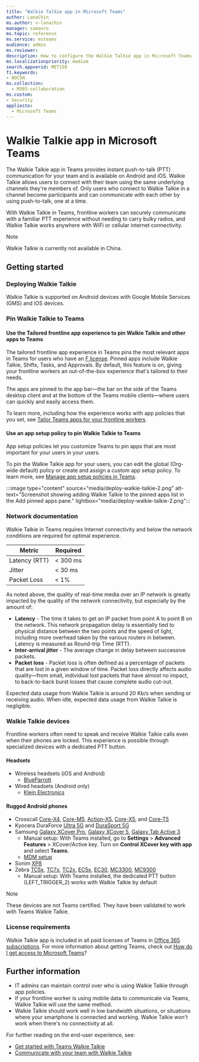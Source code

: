 ```yaml
---
title: "Walkie Talkie app in Microsoft Teams"
author: LanaChin
ms.author: v-lanachin
manager: samanro
ms.topic: reference
ms.service: msteams
audience: admin
ms.reviewer:
description: How to configure the Walkie Talkie app in Microsoft Teams, from an ITAdmin perspective.
ms.localizationpriority: medium
search.appverid: MET150
f1.keywords:
- NOCSH
ms.collection: 
  - M365-collaboration
ms.custom: 
- Security
appliesto: 
  - Microsoft Teams
---
```


# Walkie Talkie app in Microsoft Teams

The Walkie Talkie app in Teams provides instant push-to-talk (PTT) communication for your team and is available on Android and iOS. Walkie Talkie allows users to connect with their team using the same underlying channels they're members of. Only users who connect to Walkie Talkie in a channel become participants and can communicate with each other by using push-to-talk, one at a time.

With Walkie Talkie in Teams, frontline workers can securely communicate with a familiar PTT experience without needing to carry bulky radios, and Walkie Talkie works anywhere with WiFi or cellular internet connectivity.

> [!NOTE]
> Walkie Talkie is currently not available in China.

## Getting started

### Deploying Walkie Talkie

Walkie Talkie is supported on Android devices with Google Mobile Services (GMS) and iOS devices.

### Pin Walkie Talkie to Teams

#### Use the Tailored frontline app experience to pin Walkie Talkie and other apps to Teams

The tailored frontline app experience in Teams pins the most relevant apps in Teams for users who have an [F license](https://www.microsoft.com/microsoft-365/enterprise/frontline#office-SKUChooser-0dbn8nt). Pinned apps include Walkie Talkie, Shifts, Tasks, and Approvals. By default, this feature is on, giving your frontline workers an out-of-the-box experience that's tailored to their needs.

The apps are pinned to the app bar—the bar on the side of the Teams desktop client and at the bottom of the Teams mobile clients—where users can quickly and easily access them.

To learn more, including how the experience works with app policies that you set, see [Tailor Teams apps for your frontline workers](/microsoft-365/frontline/pin-teams-apps-based-on-license?bc=%2fmicrosoftteams%2fbreadcrumb%2ftoc.json&toc=%2fmicrosoftteams%2ftoc.json).

#### Use an app setup policy to pin Walkie Talkie to Teams

App setup policies let you customize Teams to pin apps that are most important for your users in your users.

To pin the Walkie Talkie app for your users, you can edit the global (Org-wide default) policy or create and assign a custom app setup policy. To learn more, see [Manage app setup policies in Teams](teams-app-setup-policies.md).

:::image type="content" source="media/deploy-walkie-talkie-2.png" alt-text="Screenshot showing adding Walkie Talkie to the pinned apps list in the Add pinned apps pane." lightbox="media/deploy-walkie-talkie-2.png":::

### Network documentation

Walkie Talkie in Teams requires Internet connectivity and below the network conditions are required for optimal experience.

|Metric | Required |
|---|---|
|Latency (RTT) | < 300 ms |
|Jitter |< 30 ms |
|Packet Loss |< 1% |

As noted above, the quality of real-time media over an IP network is greatly impacted by the quality of the network connectivity, but especially by the amount of:

- **Latency** - The time it takes to get an IP packet from point A to point B on the network. This network propagation delay is essentially tied to physical distance between the two points and the speed of light, including more overhead taken by the various routers in between. Latency is measured as Round-trip Time (RTT).
- **Inter-arrival jitter** - The average change in delay between successive packets.
- **Packet loss** - Packet loss is often defined as a percentage of packets that are lost in a given window of time. Packet loss directly affects audio quality—from small, individual lost packets that have almost no impact, to back-to-back burst losses that cause complete audio cut-out.

Expected data usage from Walkie Talkie is around 20 Kb/s when sending or receiving audio. When idle, expected data usage from Walkie Talkie is negligible.

### Walkie Talkie devices

Frontline workers often need to speak and receive Walkie Talkie calls even when their phones are locked. This experience is possible through specialized devices with a dedicated PTT button.

#### Headsets

- Wireless headsets (iOS and Android)
  - [BlueParrott](https://www.blueparrott.com/microsoft-teams-walkie-talkie)
- Wired headsets (Android only)
  - [Klein Electronics](https://www.kleinelectronics.com/poc-accessories/mtwt/)

#### Rugged Android phones

- Crosscall [Core-X4](https://www.crosscall.com/en_FR/core-s4-1004010501053.html), [Core-M5](https://www.crosscall.com/en_FR/core-m5-1001011101114.html), [Action-X5](https://www.crosscall.com/en_FR/action-x5-1001020701220.html), [Core-X5](https://www.crosscall.com/en_FR/core-x5-1001010701695.html), and [Core-T5](https://www.crosscall.com/en_FR/core-t5-1003011401749.html)
- Kyocera DuraForce [Ultra 5G](https://kyoceramobile.com/duraforce-ultra-5g/) and [DuraSport 5G](https://kyoceramobile.com/durasport-5g/)
- Samsung [Galaxy XCover Pro](https://www.samsung.com/us/business/products/mobile/phones/galaxy-xcover-pro/), [Galaxy XCover 5](https://www.samsung.com/de/smartphones/others/galaxy-xcover-5-black-64gb-sm-g525fzkdeeb/buy), [Galaxy Tab Active 3](https://www.samsung.com/us/business/tablets/galaxy-tab-active/buy/)
  - Manual setup: With Teams installed, go to **Settings** > **Advanced Features** > XCover/Active key. Turn on **Control XCover key with app** and select **Teams**.
  - [MDM setup](https://docs.samsungknox.com/admin/knox-service-plugin/intune-teams.htm)
- Sonim [XP8](https://www.sonimtech.com/products/devices/xp8/)
- Zebra [TC5x](https://www.zebra.com/us/en/products/mobile-computers/handheld/tc52-tc57-series-touch-computer.html), [TC7x](https://www.zebra.com/us/en/products/mobile-computers/handheld/tc72-tc77-series-touch-computer.html), [TC2x](https://www.zebra.com/us/en/products/mobile-computers/handheld/tc21-tc26.html), [EC5x](https://www.zebra.com/us/en/products/mobile-computers/handheld/ec50-ec55.html), [EC30](https://www.zebra.com/us/en/products/mobile-computers/handheld/ec30.html), [MC3300](https://www.zebra.com/us/en/products/mobile-computers/handheld/mc3300.html), [MC9300](https://www.zebra.com/us/en/products/mobile-computers/handheld/mc9300.html) 
  - Manual setup: With Teams installed, the dedicated PTT button (LEFT_TRIGGER_2) works with Walkie Talkie by default

> [!NOTE]
> These devices are not Teams certified. They have been validated to work with Teams Walkie Talkie.

### License requirements

Walkie Talkie app is included in all paid licenses of Teams in [Office 365 subscriptions](/office365/servicedescriptions/teams-service-description). For more information about getting Teams, check out [How do I get access to Microsoft Teams](https://support.office.com/article/fc7f1634-abd3-4f26-a597-9df16e4ca65b)?

## Further information

- IT admins can maintain control over who is using Walkie Talkie through app policies.
- If your frontline worker is using mobile data to communicate via Teams, Walkie Talkie will use the same method.
- Walkie Talkie should work well in low bandwidth situations, or situations where your smartphone is connected and working. Walkie Talkie won't work when there's no connectivity at all.

For further reading on the end-user experience, see:

- [Get started with Teams Walkie Talkie](https://support.microsoft.com/office/get-started-with-teams-walkie-talkie-25bdc3d5-bbb2-41b7-89bf-650fae0c8e0c)
- [Communicate with your team with Walkie Talkie](https://support.microsoft.com/office/communicate-with-your-team-in-walkie-talkie-e4342550-5516-4451-b9ec-93166b60f8a4)
